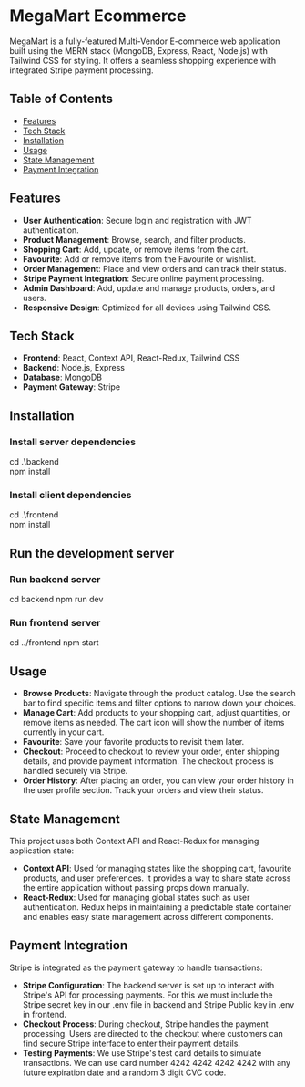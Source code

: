 # MegaMart Ecommerce

MegaMart is a fully-featured Multi-Vendor E-commerce web application built using the MERN stack (MongoDB, Express, React, Node.js) with Tailwind CSS for styling. 
It offers a seamless shopping experience with integrated Stripe payment processing.

## Table of Contents

- [Features](#features)
- [Tech Stack](#tech-stack)
- [Installation](#installation)
- [Usage](#usage)
- [State Management](#state-management)
- [Payment Integration](#payment-integration)

## Features

- **User Authentication**: Secure login and registration with JWT authentication.
- **Product Management**: Browse, search, and filter products.
- **Shopping Cart**: Add, update, or remove items from the cart.
- **Favourite**: Add or remove items from the Favourite or wishlist.
- **Order Management**: Place and view orders and can track their status.
- **Stripe Payment Integration**: Secure online payment processing.
- **Admin Dashboard**: Add, update and manage products, orders, and users.
- **Responsive Design**: Optimized for all devices using Tailwind CSS.

## Tech Stack

- **Frontend**: React, Context API, React-Redux, Tailwind CSS
- **Backend**: Node.js, Express
- **Database**: MongoDB
- **Payment Gateway**: Stripe

## Installation

### Install server dependencies
cd .\backend\
npm install

### Install client dependencies
cd .\frontend\
npm install

## Run the development server

### Run backend server
cd backend
npm run dev

### Run frontend server
cd ../frontend
npm start

## Usage
- **Browse Products**: Navigate through the product catalog. Use the search bar to find specific items and filter options to narrow down your choices.
- **Manage Cart**: Add products to your shopping cart, adjust quantities, or remove items as needed. The cart icon will show the number of items currently in your cart.
- **Favourite**: Save your favorite products to revisit them later.
- **Checkout**: Proceed to checkout to review your order, enter shipping details, and provide payment information. The checkout process is handled securely via Stripe.
- **Order History**: After placing an order, you can view your order history in the user profile section. Track your orders and view their status.

## State Management
This project uses both Context API and React-Redux for managing application state:

- **Context API**: Used for managing states like the shopping cart, favourite products, and user preferences. It provides a way to share state across the entire application without passing props down manually.
- **React-Redux**: Used for managing global states such as user authentication. Redux helps in maintaining a predictable state container and enables easy state management across different components.

## Payment Integration
Stripe is integrated as the payment gateway to handle transactions:

- **Stripe Configuration**: The backend server is set up to interact with Stripe's API for processing payments. For this we must include the Stripe secret key in our .env file in backend and Stripe Public key in .env in frontend.
- **Checkout Process**: During checkout, Stripe handles the payment processing. Users are directed to the checkout where customers can find secure Stripe interface to enter their payment details.
- **Testing Payments**: We use Stripe's test card details to simulate transactions. We can use card number 4242 4242 4242 4242 with any future expiration date and a random 3 digit CVC code.
